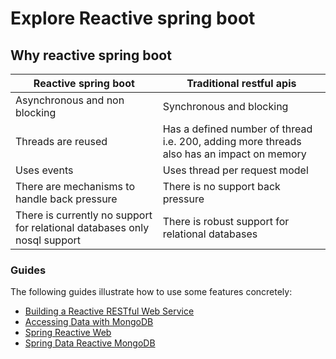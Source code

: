 # Explore Reactive spring boot

## Why reactive spring boot

|Reactive spring boot|Traditional restful apis|
|-|-|
|Asynchronous and non blocking|Synchronous and blocking|
|Threads are reused|Has a defined number of thread i.e. 200, adding more threads also has an impact on memory|
|Uses events|Uses thread per request model|
|There are mechanisms to handle back pressure|There is no support back pressure|
|There is currently no support for relational databases only nosql support|There is robust support for relational databases|


### Guides
The following guides illustrate how to use some features concretely:

* [Building a Reactive RESTful Web Service](https://spring.io/guides/gs/reactive-rest-service/)
* [Accessing Data with MongoDB](https://spring.io/guides/gs/accessing-data-mongodb/)
* [Spring Reactive Web](https://docs.spring.io/spring-boot/3.4.1/reference/web/reactive.html)
* [Spring Data Reactive MongoDB](https://docs.spring.io/spring-boot/3.4.1/reference/data/nosql.html#data.nosql.mongodb)